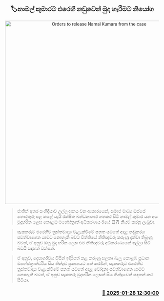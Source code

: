 <p align='center'><b><h2 align='center' title='Orders to release Namal Kumara from the case'>🏷නාමල් කුමාරට එරෙහි නඩුවෙන් මුදා හැරීමට නියෝග</h2></b></p>
<p align='center'><img src='https://helakuru.sgp1.cdn.digitaloceanspaces.com/esana/images/lib/court[1].jpg' width='600' alt='Orders to release Namal Kumara from the case'></p>

> ජාතින් අතර සංහිඳියාව උල්ලංඝනය වන ආකාරයෙන්, සමාජ මාධ්‍ය ඔස්සේ තොරතුරු පළ කළේ යැයි රක්ෂිත බන්ධනාගාර ගතකර සිටි නාමල් කුමාර යන අය මුදාහරින ලෙස කොළඹ මහේස්ත්‍රාත් අධිකරණය ඊයේ (27) නියම කරනු ලැබුවා.

> සැකකරුට එරෙහිව ත්‍රස්තවාදය වැළැක්වීමේ පනත යටතේ අදාළ නඩුකරය පවත්වාගෙන යාමට නොහැකි බවට විත්තියේ නීතිඥවරු කරුණු දක්වා තිබුණු බවත්, ඒ අනුව ඔහු මුදා හරින ලෙස එම නීතිඥවරු අධිකරණයෙන් ඉල්ලා සිටි බවයි සඳහන් වන්නේ.

> ඒ අනුව, දෙපාර්ශ්වය විසින් ඉදිරිපත් කළ කරුණු සලකා බැලූ කොළඹ ප්‍රධාන මහේස්ත්‍රාත්වරිය සිය තීන්දුව ප්‍රකාශයට පත් කරමින්, සැකකරුට එරෙහිව ත්‍රස්තවාදය වැළැක්වීමේ පනත යටතේ අදාළ චෝදනා පවත්වාගෙන යාමට නොහැකි බවත්, ඒ අනුව සැකකරු මුදාහරින ලෙසත් සිය තීන්දුවෙන් සඳහන් කර සිටියා.



<h3 align='right'><a href='https://www.helakuru.lk/esana/p/106946/'>📅 2025-01-28 12:30:00</a></h3>
